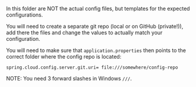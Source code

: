 In this folder are NOT the actual config files, but templates for the expected configurations.

You will need to create a separate git repo (local or on GitHub (private!)), add there the files and change the values
to actually match your configuration.

You will need to make sure that `application.properties` then points to the correct folder where the config repo is
located:

````
spring.cloud.config.server.git.uri= file:///somewhere/config-repo
````

NOTE: You need 3 forward slashes in Windows `///`.

